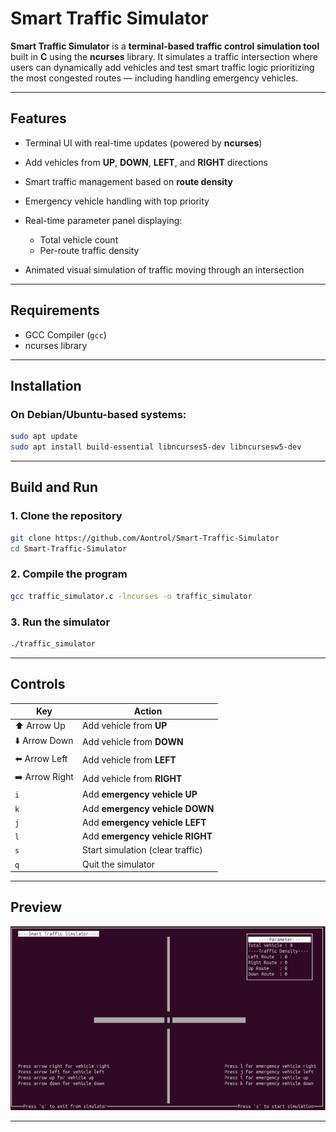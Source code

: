 # Smart Traffic Simulator

**Smart Traffic Simulator** is a **terminal-based traffic control simulation tool** built in **C** using the **ncurses** library. It simulates a traffic intersection where users can dynamically add vehicles and test smart traffic logic prioritizing the most congested routes — including handling emergency vehicles.

---

## Features

* Terminal UI with real-time updates (powered by **ncurses**)
* Add vehicles from **UP**, **DOWN**, **LEFT**, and **RIGHT** directions
* Smart traffic management based on **route density**
* Emergency vehicle handling with top priority
* Real-time parameter panel displaying:

  * Total vehicle count
  * Per-route traffic density
* Animated visual simulation of traffic moving through an intersection

---

## Requirements

* GCC Compiler (`gcc`)
* ncurses library

---

## Installation

### On Debian/Ubuntu-based systems:

```bash
sudo apt update
sudo apt install build-essential libncurses5-dev libncursesw5-dev
```

---

## Build and Run

### 1. Clone the repository

```bash
git clone https://github.com/Aontrol/Smart-Traffic-Simulator
cd Smart-Traffic-Simulator
```

### 2. Compile the program

```bash
gcc traffic_simulator.c -lncurses -o traffic_simulator
```

### 3. Run the simulator

```bash
./traffic_simulator
```

---

## Controls

| Key            | Action                           |
| -------------- | -------------------------------- |
| ⬆️ Arrow Up    | Add vehicle from **UP**          |
| ⬇️ Arrow Down  | Add vehicle from **DOWN**        |
| ⬅️ Arrow Left  | Add vehicle from **LEFT**        |
| ➡️ Arrow Right | Add vehicle from **RIGHT**       |
| `i`            | Add **emergency vehicle UP**     |
| `k`            | Add **emergency vehicle DOWN**   |
| `j`            | Add **emergency vehicle LEFT**   |
| `l`            | Add **emergency vehicle RIGHT**  |
| `s`            | Start simulation (clear traffic) |
| `q`            | Quit the simulator               |

---

## Preview

![PREVIEW](./smart_traffic_simulator_preview.png)

---
